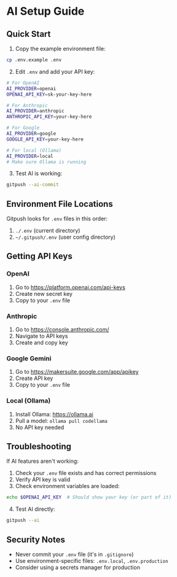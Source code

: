# AI Setup Guide

## Quick Start

1. Copy the example environment file:
```bash
cp .env.example .env
```

2. Edit `.env` and add your API key:
```bash
# For OpenAI
AI_PROVIDER=openai
OPENAI_API_KEY=sk-your-key-here

# For Anthropic
AI_PROVIDER=anthropic
ANTHROPIC_API_KEY=your-key-here

# For Google
AI_PROVIDER=google
GOOGLE_API_KEY=your-key-here

# For local (Ollama)
AI_PROVIDER=local
# Make sure Ollama is running
```

3. Test AI is working:
```bash
gitpush --ai-commit
```

## Environment File Locations

Gitpush looks for `.env` files in this order:
1. `./.env` (current directory)
2. `~/.gitpush/.env` (user config directory)

## Getting API Keys

### OpenAI
1. Go to https://platform.openai.com/api-keys
2. Create new secret key
3. Copy to your `.env` file

### Anthropic
1. Go to https://console.anthropic.com/
2. Navigate to API keys
3. Create and copy key

### Google Gemini
1. Go to https://makersuite.google.com/app/apikey
2. Create API key
3. Copy to your `.env` file

### Local (Ollama)
1. Install Ollama: https://ollama.ai
2. Pull a model: `ollama pull codellama`
3. No API key needed

## Troubleshooting

If AI features aren't working:

1. Check your `.env` file exists and has correct permissions
2. Verify API key is valid
3. Check environment variables are loaded:
```bash
echo $OPENAI_API_KEY  # Should show your key (or part of it)
```

4. Test AI directly:
```bash
gitpush --ai
```

## Security Notes

- Never commit your `.env` file (it's in `.gitignore`)
- Use environment-specific files: `.env.local`, `.env.production`
- Consider using a secrets manager for production